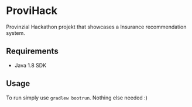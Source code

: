 # ProviHack
Provinzial Hackathon projekt that showcases a Insurance recommendation system.

## Requirements
* Java 1.8 SDK

## Usage
To run simply use ```gradlew bootrun```. Nothing else needed :)
